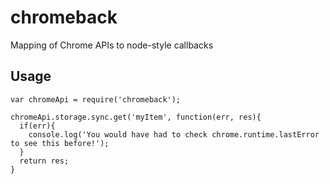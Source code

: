 # chromeback
Mapping of Chrome APIs to node-style callbacks

## Usage
```
var chromeApi = require('chromeback');

chromeApi.storage.sync.get('myItem', function(err, res){
  if(err){
    console.log('You would have had to check chrome.runtime.lastError to see this before!');
  }
  return res;
}
```
